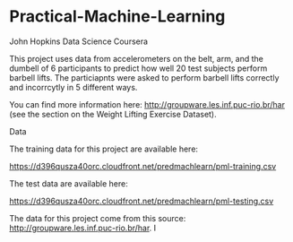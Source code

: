 # Practical-Machine-Learning
John Hopkins Data Science Coursera

This project uses data from accelerometers on the belt, arm, and the dumbell of 6 participants to predict how well 20 test subjects perform barbell lifts. The particiapnts were asked to perform barbell lifts correctly and incorrcytly in 5 different ways.

You can find more information here: http://groupware.les.inf.puc-rio.br/har (see the section on the Weight Lifting Exercise Dataset).

Data

The training data for this project are available here:

https://d396qusza40orc.cloudfront.net/predmachlearn/pml-training.csv

The test data are available here:

https://d396qusza40orc.cloudfront.net/predmachlearn/pml-testing.csv


The data for this project come from this source: http://groupware.les.inf.puc-rio.br/har. I
